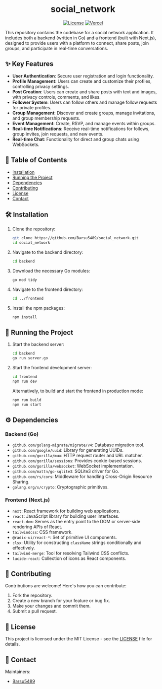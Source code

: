 <div align="center">
  
# social_network

</div>

<div align="center">

[![License](https://img.shields.io/badge/License-MIT-yellow.svg)](https://opensource.org/licenses/MIT)
[![Vercel](https://vercel.com/button)](https://vercel.com/new/clone?repository-url=https://github.com/Barsu5489/social_network)
</div>

This repository contains the codebase for a social network application. It includes both a backend (written in Go) and a frontend (built with Next.js), designed to provide users with a platform to connect, share posts, join groups, and participate in real-time conversations.

## ✨ Key Features

-   **User Authentication**: Secure user registration and login functionality.
-   **Profile Management**: Users can create and customize their profiles, controlling privacy settings.
-   **Post Creation**: Users can create and share posts with text and images, with privacy controls, comments, and likes.
-   **Follower System**:  Users can follow others and manage follow requests for private profiles.
-   **Group Management**: Discover and create groups, manage invitations, and group membership requests.
-   **Event Management**: Create, RSVP, and manage events within groups.
-   **Real-time Notifications**: Receive real-time notifications for follows, group invites, join requests, and new events.
-   **Real-time Chat**: Functionality for direct and group chats using WebSockets.

## 🧭 Table of Contents

-   [Installation](#-installation)
-   [Running the Project](#-running-the-project)
-   [Dependencies](#-dependencies)
-   [Contributing](#-contributing)
-   [License](#-license)
-   [Contact](#-contact)

## 🛠️ Installation

1.  Clone the repository:

    ```bash
    git clone https://github.com/Barsu5489/social_network.git
    cd social_network
    ```

2.  Navigate to the backend directory:

    ```bash
    cd backend
    ```

3.  Download the necessary Go modules:

    ```bash
    go mod tidy
    ```

4.  Navigate to the frontend directory:

    ```bash
    cd ../frontend
    ```

5.  Install the npm packages:

    ```bash
    npm install
    ```

## 🚀 Running the Project

1.  Start the backend server:

    ```bash
    cd backend
    go run server.go
    ```

2.  Start the frontend development server:

    ```bash
    cd frontend
    npm run dev
    ```

    Alternatively, to build and start the frontend in production mode:

    ```bash
    npm run build
    npm run start
    ```

## ⚙️ Dependencies

### Backend (Go)

-   `github.com/golang-migrate/migrate/v4`: Database migration tool.
-   `github.com/google/uuid`: Library for generating UUIDs.
-   `github.com/gorilla/mux`: HTTP request router and URL matcher.
-   `github.com/gorilla/sessions`: Provides cookie-based sessions.
-   `github.com/gorilla/websocket`: WebSocket implementation.
-   `github.com/mattn/go-sqlite3`: SQLite3 driver for Go.
-   `github.com/rs/cors`: Middleware for handling Cross-Origin Resource Sharing.
-   `golang.org/x/crypto`: Cryptographic primitives.

### Frontend (Next.js)

-   `next`: React framework for building web applications.
-   `react`: JavaScript library for building user interfaces.
-   `react-dom`: Serves as the entry point to the DOM or server-side rendering APIs of React.
-   `tailwindcss`: CSS framework.
-   `@radix-ui/react-*`: Set of primitive UI components.
-   `clsx`: Utility for constructing `className` strings conditionally and effectively.
-   `tailwind-merge`: Tool for resolving Tailwind CSS conflicts.
-   `lucide-react`: Collection of icons as React components.

## 🤝 Contributing

Contributions are welcome! Here's how you can contribute:

1.  Fork the repository.
2.  Create a new branch for your feature or bug fix.
3.  Make your changes and commit them.
4.  Submit a pull request.

## 📜 License

This project is licensed under the MIT License - see the [LICENSE](LICENSE) file for details.

## 📧 Contact

Maintainers:

-   [Barsu5489](https://github.com/Barsu5489)